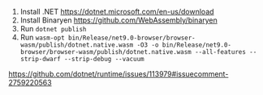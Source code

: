 1. Install .NET https://dotnet.microsoft.com/en-us/download
2. Install Binaryen https://github.com/WebAssembly/binaryen
3. Run `dotnet publish`
4. Run `wasm-opt bin/Release/net9.0-browser/browser-wasm/publish/dotnet.native.wasm -O3 -o bin/Release/net9.0-browser/browser-wasm/publish/dotnet.native.wasm --all-features --strip-dwarf --strip-debug --vacuum`

https://github.com/dotnet/runtime/issues/113979#issuecomment-2759220563

